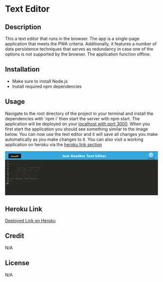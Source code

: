 # Text Editor

## Description

This a text editor that runs in the browser. The app is a single-page application that meets the PWA criteria. Additionally, it features a number of data persistence techniques that serves as redundancy in case one of the options is not supported by the browser. The application function offline.

## Installation

- Make sure to install Node.js
- Install required npm dependencies

## Usage 

Navigate to the root directory of the project in your terminal and install the dependencies with 'npm i' then start the server with npm start. The application will be deployed on your [localhost with port 3000](http://localhost:3000/). When you first start the application you should see something similar to the image below. You can now use the text editor and it will save all changes you make automatically as you make changes to it. You can also visit a working application on heroku via the [heroku link section](#heroku-link)

![Project Preview](./assets/images/project-preview-browser.png)

## Heroku Link

[Deployed Link on Heroku](https://)

## Credit 

N/A

## License

N/A